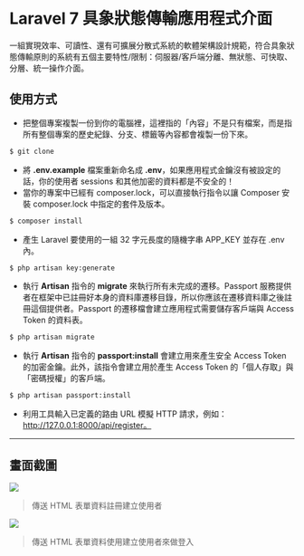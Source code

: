 # Laravel 7 具象狀態傳輸應用程式介面

一組實現效率、可讀性、還有可擴展分散式系統的軟體架構設計規範，符合具象狀態傳輸原則的系統有五個主要特性/限制：伺服器/客戶端分離、無狀態、可快取、分層、統一操作介面。

## 使用方式
- 把整個專案複製一份到你的電腦裡，這裡指的「內容」不是只有檔案，而是指所有整個專案的歷史紀錄、分支、標籤等內容都會複製一份下來。
```sh
$ git clone
```
- 將 __.env.example__ 檔案重新命名成 __.env__，如果應用程式金鑰沒有被設定的話，你的使用者 sessions 和其他加密的資料都是不安全的！
- 當你的專案中已經有 composer.lock，可以直接執行指令以讓 Composer 安裝 composer.lock 中指定的套件及版本。
```sh
$ composer install
```
- 產⽣ Laravel 要使用的一組 32 字元長度的隨機字串 APP_KEY 並存在 .env 內。
```sh
$ php artisan key:generate
```
- 執行 __Artisan__ 指令的 __migrate__ 來執行所有未完成的遷移。Passport 服務提供者在框架中已註冊好本身的資料庫遷移目錄，所以你應該在遷移資料庫之後註冊這個提供者。Passport 的遷移檔會建立應用程式需要儲存客戶端與 Access Token 的資料表。
```sh
$ php artisan migrate
```
- 執行 __Artisan__ 指令的 __passport:install__ 會建立用來產生安全 Access Token 的加密金鑰。此外，該指令會建立用於產生 Access Token 的「個人存取」與「密碼授權」的客戶端。
```sh
$ php artisan passport:install
```
- 利用工具輸入已定義的路由 URL 模擬 HTTP 請求，例如：http://127.0.0.1:8000/api/register。

----

## 畫面截圖
![](https://i.imgur.com/y1DjDzl.png)
> 傳送 HTML 表單資料註冊建立使用者

![](https://i.imgur.com/bwyVWsH.png)
> 傳送 HTML 表單資料使用建立使用者來做登入
